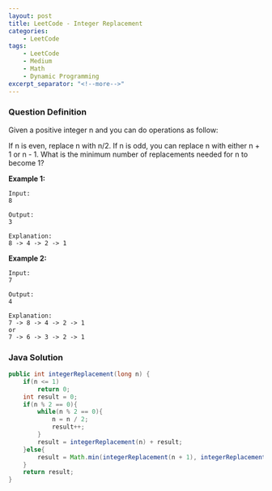 ```yaml
---
layout: post
title: LeetCode - Integer Replacement
categories:
    - LeetCode
tags:
    - LeetCode
    - Medium
    - Math
    - Dynamic Programming
excerpt_separator: "<!--more-->"
---
```


### Question Definition

Given a positive integer n and you can do operations as follow:

If n is even, replace n with n/2.
If n is odd, you can replace n with either n + 1 or n - 1.
What is the minimum number of replacements needed for n to become 1?

**Example 1:**
```
Input:
8

Output:
3

Explanation:
8 -> 4 -> 2 -> 1
```
**Example 2:**
```
Input:
7

Output:
4

Explanation:
7 -> 8 -> 4 -> 2 -> 1
or
7 -> 6 -> 3 -> 2 -> 1
```
### Java Solution
```java
public int integerReplacement(long n) {
    if(n <= 1)
        return 0;
    int result = 0;
    if(n % 2 == 0){
        while(n % 2 == 0){
            n = n / 2;
            result++;
        }
        result = integerReplacement(n) + result;
    }else{
        result = Math.min(integerReplacement(n + 1), integerReplacement(n - 1)) + 1;
    }
    return result;
}
```
